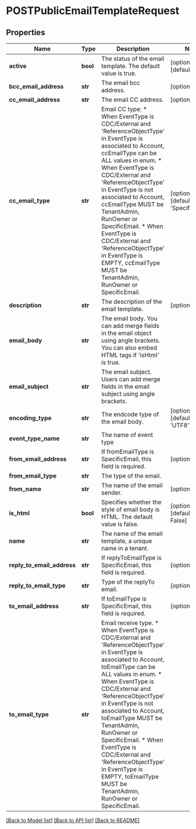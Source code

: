 # POSTPublicEmailTemplateRequest

## Properties
Name | Type | Description | Notes
------------ | ------------- | ------------- | -------------
**active** | **bool** | The status of the email template. The default value is true. | [optional] [default to True]
**bcc_email_address** | **str** | The email bcc address. | [optional] 
**cc_email_address** | **str** | The email CC address. | [optional] 
**cc_email_type** | **str** | Email CC type: * When EventType is CDC/External and &#39;ReferenceObjectType&#39; in EventType is associated to Account, ccEmailType can be ALL values in enum.  * When EventType is CDC/External and &#39;ReferenceObjectType&#39; in EventType is not associated to Account, ccEmailType MUST be TenantAdmin, RunOwner or SpecificEmail.  * When EventType is CDC/External and &#39;ReferenceObjectType&#39; in EventType is EMPTY, ccEmailType MUST be TenantAdmin, RunOwner or SpecificEmail. | [optional] [default to 'SpecificEmails']
**description** | **str** | The description of the email template. | [optional] 
**email_body** | **str** | The email body. You can add merge fields in the email object using angle brackets.  You can also embed HTML tags if &#39;isHtml&#39; is true. | 
**email_subject** | **str** | The email subject. Users can add merge fields in the email subject using angle brackets. | 
**encoding_type** | **str** | The endcode type of the email body. | [optional] [default to 'UTF8']
**event_type_name** | **str** | The name of event type | 
**from_email_address** | **str** | If fromEmailType is SpecificEmail, this field is required. | [optional] 
**from_email_type** | **str** | The type of the email. | 
**from_name** | **str** | The name of the email sender. | [optional] 
**is_html** | **bool** | Specifies whether the style of email body is HTML. The default value is false. | [optional] [default to False]
**name** | **str** | The name of the email template, a unique name in a tenant. | 
**reply_to_email_address** | **str** | If replyToEmailType is SpecificEmail, this field is required. | [optional] 
**reply_to_email_type** | **str** | Type of the replyTo email. | [optional] 
**to_email_address** | **str** | If toEmailType is SpecificEmail, this field is required. | [optional] 
**to_email_type** | **str** | Email receive type. * When EventType is CDC/External and &#39;ReferenceObjectType&#39; in EventType is associated to Account, toEmailType can be ALL values in enum.  * When EventType is CDC/External and &#39;ReferenceObjectType&#39; in EventType is not associated to Account, toEmailType MUST be TenantAdmin, RunOwner or SpecificEmail. * When EventType is CDC/External and &#39;ReferenceObjectType&#39; in EventType is EMPTY, toEmailType MUST be TenantAdmin, RunOwner or SpecificEmail. | 

[[Back to Model list]](../README.md#documentation-for-models) [[Back to API list]](../README.md#documentation-for-api-endpoints) [[Back to README]](../README.md)


